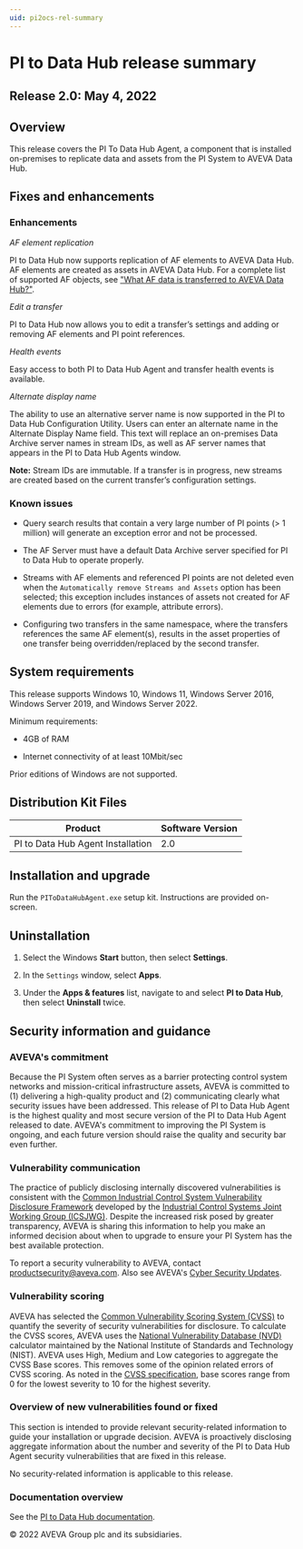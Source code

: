 ```yaml
---
uid: pi2ocs-rel-summary
---
```


# PI to Data Hub release summary

## Release 2.0: May 4, 2022

## Overview

This release covers the PI To Data Hub Agent, a component that is installed on-premises to replicate data and assets from the PI System to AVEVA Data Hub.

## Fixes and enhancements

### Enhancements

*AF element replication*

PI to Data Hub now supports replication of AF elements to AVEVA Data Hub. AF elements are created as assets in AVEVA Data Hub. For a complete list of supported AF objects, see ["What AF data is transferred to AVEVA Data Hub?"](xref:af-data-transferred).

*Edit a transfer*

PI to Data Hub now allows you to edit a transfer’s settings and adding or removing AF elements and PI point references.

*Health events*

Easy access to both PI to Data Hub Agent and transfer health events is available.

*Alternate display name*

The ability to use an alternative server name is now supported in the PI to Data Hub Configuration Utility. Users can enter an alternate name in the Alternate Display Name field. This text will replace an on-premises Data Archive server names in stream IDs, as well as AF server names that appears in the PI to Data Hub Agents window.
 
**Note:** Stream IDs are immutable. If a transfer is in progress, new streams are created based on the current transfer’s configuration settings.

### Known issues

* Query search results that contain a very large number of PI points (> 1 million) will generate an exception error and not be processed.

* The AF Server must have a default Data Archive server specified for PI to Data Hub to operate properly.

* Streams with AF elements and referenced PI points are not deleted even when the `Automatically remove Streams and Assets` option has been selected; this exception includes instances of assets not created for AF elements due to errors (for example, attribute errors).

* Configuring two transfers in the same namespace, where the transfers references the same AF element(s), results in the asset properties of one transfer being overridden/replaced by the second transfer.

## System requirements

This release supports Windows 10, Windows 11, Windows Server 2016, Windows Server 2019, and Windows Server 2022.

Minimum requirements:

* 4GB of RAM

* Internet connectivity of at least 10Mbit/sec

Prior editions of Windows are not supported.

## Distribution Kit Files

| Product  | Software Version |
|------------- | ------------ |
| PI to Data Hub Agent Installation | 2.0 |

## Installation and upgrade

Run the `PIToDataHubAgent.exe` setup kit. Instructions are provided on-screen.

## Uninstallation

1. Select the Windows **Start** button, then select **Settings**.

1. In the `Settings` window, select **Apps**.

1. Under the **Apps & features** list, navigate to and select **PI to Data Hub**, then select **Uninstall** twice.

## Security information and guidance

### AVEVA's commitment

Because the PI System often serves as a barrier protecting control system networks and mission-critical infrastructure assets, AVEVA is committed to (1) delivering a high-quality product and (2) communicating clearly what security issues have been addressed. This release of PI to Data Hub Agent is the highest quality and most secure version of the PI to Data Hub Agent released to date. AVEVA's commitment to improving the PI System is ongoing, and each future version should raise the quality and security bar even further.

### Vulnerability communication

The practice of publicly disclosing internally discovered vulnerabilities is consistent with the [Common Industrial Control System Vulnerability Disclosure Framework](https://www.cisa.gov/uscert/sites/default/files/ICSJWG-Archive/ICSJWG_Vulnerability_Disclosure_Framework_Final_1.pdf) developed by the [Industrial Control Systems Joint Working Group (ICSJWG)](https://www.cisa.gov/uscert/ics/Industrial-Control-Systems-Joint-Working-Group-ICSJWG). Despite the increased risk posed by greater transparency, AVEVA is sharing this information to help you make an informed decision about when to upgrade to ensure your PI System has the best available protection.

To report a security vulnerability to AVEVA, contact productsecurity@aveva.com. Also see AVEVA's [Cyber Security Updates](https://www.aveva.com/en/support-and-success/cyber-security-updates/).

### Vulnerability scoring
AVEVA has selected the [Common Vulnerability Scoring System (CVSS)](https://www.first.org/cvss/v2/guide) to quantify the severity of security vulnerabilities for disclosure. To calculate the CVSS scores, AVEVA uses the [National Vulnerability Database (NVD)](https://nvd.nist.gov/vuln-metrics/cvss/v2-calculator?calculator&.0) calculator maintained by the National Institute of Standards and Technology (NIST). AVEVA uses High, Medium and Low categories to aggregate the CVSS Base scores. This removes some of the opinion related errors of CVSS scoring. As noted in the [CVSS specification](https://www.first.org/cvss/specification-document), base scores range from 0 for the lowest severity to 10 for the highest severity.

### Overview of new vulnerabilities found or fixed
This section is intended to provide relevant security-related information to guide your installation or upgrade decision. AVEVA is proactively disclosing aggregate information about the number and severity of the PI to Data Hub Agent security vulnerabilities that are fixed in this release.

No security-related information is applicable to this release.

### Documentation overview

See the [PI to Data Hub documentation](xref:main-lp).

© 2022 AVEVA Group plc and its subsidiaries.
